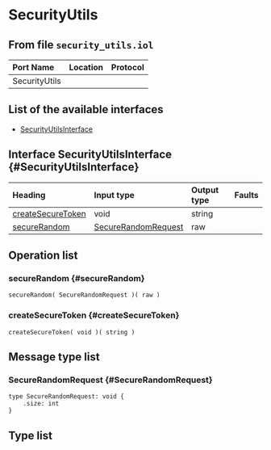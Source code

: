 # SecurityUtils

## From file `security_utils.iol`

| Port Name | Location | Protocol |
| :--- | :--- | :--- |
| SecurityUtils |  |  |

## List of the available interfaces

* [SecurityUtilsInterface](securityutils.md#SecurityUtilsInterface)

## Interface SecurityUtilsInterface {#SecurityUtilsInterface}

| Heading | Input type | Output type | Faults |
| :--- | :--- | :--- | :--- |
| [createSecureToken](securityutils.md#createSecureToken) | void  | string  |  |
| [secureRandom](securityutils.md#secureRandom) | [SecureRandomRequest](securityutils.md#SecureRandomRequest)  | raw  |  |

## Operation list

### secureRandom {#secureRandom}

```text
secureRandom( SecureRandomRequest )( raw )
```

### createSecureToken {#createSecureToken}

```text
createSecureToken( void )( string )
```

## Message type list

### SecureRandomRequest {#SecureRandomRequest}

```text
type SecureRandomRequest: void { 
    .size: int
}
```

## Type list

